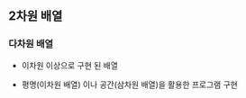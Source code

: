 ## 2차원 배열

### 다차원 배열
- 이차원 이상으로 구현 된 배열

- 평명(이차원 배열) 이나 공간(삼차원 배열)을 활용한 프로그램 구현

<img scr="https://user-images.githubusercontent.com/121005861/230383366-4e92870f-3dea-4404-9a25-ec17b7afbdc8.png" />